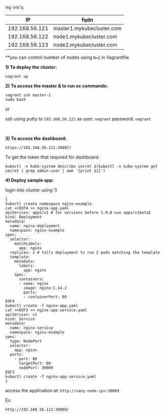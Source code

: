 

my vm's:

| IP              |       fqdn                 |
| -------------   | -------------------------  |
| 192.168.56.121  | master1.mykubecluster.com  |
| 192.168.56.122  | node1.mykubecluster.com    |
| 192.168.56.123  | node2.mykubecluster.com    |


**you can control number of nodes using ```N=2``` in Vagrantfile


**1) To deploy the cluster:**


```
vagrant up
```




**2) To access the master & to run oc commands:**

```
vagrant ssh master-1
sudo bash
```

or 

ssh using putty to ```192.168.56.121``` as user: ```vagrant``` password: ```vagrant```


</br>



**3) To access the dashboard:**

```
https://192.168.56.121:30007/
```

To get the token that required for dashboard:

```
kubectl -n kube-system describe secret $(kubectl -n kube-system get secret | grep admin-user | awk '{print $1}')
```


**4) Deploy sample app:**

login into cluster using 1)

```
{
kubectl create namespace nginx-example
cat <<EOF4 >> nginx-app.yaml
apiVersion: apps/v1 # for versions before 1.9.0 use apps/v1beta2
kind: Deployment
metadata: 
  name: nginx-deployment
  namespace: nginx-example
spec:
  selector:
    matchLabels:
      app: nginx
  replicas: 2 # tells deployment to run 2 pods matching the template
  template:
    metadata:
      labels:
        app: nginx
    spec:
      containers:
      - name: nginx
        image: nginx:1.14.2
        ports:
        - containerPort: 80
EOF4
kubectl create -f nginx-app.yaml
cat <<EOF3 >> nginx-app-service.yaml
apiVersion: v1
kind: Service
metadata:
  name: nginx-service
  namespace: nginx-example
spec:
  type: NodePort
  selector:
    app: nginx
  ports:
    - port: 80
      targetPort: 80
      nodePort: 30009
EOF3
kubectl create -f nginx-app-service.yaml
}
```

access the application at:  ```http://<any-node-ip>:30009```


Ex.
```
http://192.168.56.122:30009/
```